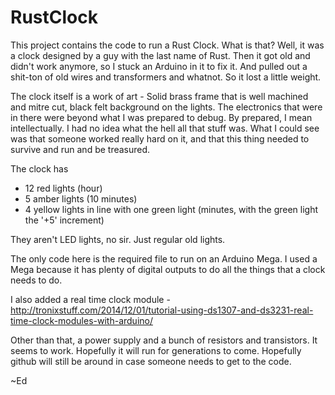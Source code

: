 # RustClock

This project contains the code to run a Rust Clock. What is that? Well, it was a clock designed by a guy with the last name of Rust. Then it got old and didn't work anymore, so I stuck an Arduino in it to fix it. And pulled out a shit-ton of old wires and transformers and whatnot. So it lost a little weight.

The clock itself is a work of art - Solid brass frame that is well machined and mitre cut, black felt background on the lights. The electronics that were in there were beyond what I was prepared to debug. By prepared, I mean intellectually. I had no idea what the hell all that stuff was. What I could see was that someone worked really hard on it, and that this thing needed to survive and run and be treasured. 

The clock has 
- 12 red lights (hour)
- 5 amber lights (10 minutes) 
- 4 yellow lights in line with one green light (minutes, with the green light the '+5' increment)

They aren't LED lights, no sir. Just regular old lights. 

The only code here is the required file to run on an Arduino Mega. I used a Mega because it has plenty of digital outputs to do all the things that a clock needs to do. 

I also added a real time clock module - http://tronixstuff.com/2014/12/01/tutorial-using-ds1307-and-ds3231-real-time-clock-modules-with-arduino/

Other than that, a power supply and a bunch of resistors and transistors. It seems to work. Hopefully it will run for generations to come. Hopefully github will still be around in case someone needs to get to the code. 

~Ed

